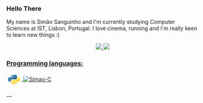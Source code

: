 ### Hello There

My name is Simão Sanguinho and I'm currently studying Computer Sciences at IST, Lisbon, Portugal.
I love cinema, running and I'm really keen to learn new things :)


<div align="center">
  <a href="https://github.com/rafaballerini">
  <img height="180em" src="https://github-readme-stats.vercel.app/api?username=simaosanguinho&show_icons=true&theme=dracula&include_all_commits=true&count_private=true"/>
  <img height="180em" src="https://github-readme-stats.vercel.app/api/top-langs/?username=simaosanguinho&layout=compact&langs_count=7&theme=dracula"/>
</div>
  
### Programming languages:

  <p align="left"> 
   <img align="center" alt="Simao-C" height="30" width="40" src="https://raw.githubusercontent.com/devicons/devicon/master/icons/python/python-original.svg">
   
  <img align="center" alt="Simao-C" height="30" width="45" src="https://img.shields.io/badge/C%20-%232370ED.svg?logo=c&logoColor=white">



    
&emsp; 
</p>
